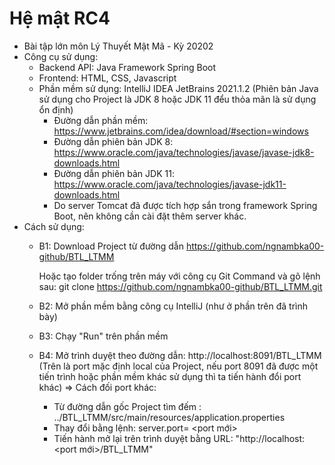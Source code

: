 # Hệ mật RC4

- Bài tập lớn môn Lý Thuyết Mật Mã - Kỳ 20202
- Công cụ sử dụng: 
	+ Backend API: Java Framework Spring Boot
	+ Frontend: HTML, CSS, Javascript
	+ Phần mềm sử dụng: IntelliJ IDEA JetBrains 2021.1.2 (Phiên bản Java sử dụng cho Project là JDK 8 hoặc JDK 11 đểu thỏa mãn là sử dụng ổn định)
		+ Đường dẫn phần mềm: https://www.jetbrains.com/idea/download/#section=windows
		+ Đường dẫn phiên bản JDK 8: https://www.oracle.com/java/technologies/javase/javase-jdk8-downloads.html
		+ Đường dẫn phiên bản JDK 11: https://www.oracle.com/java/technologies/javase-jdk11-downloads.html
		+ Do server Tomcat đã được tích hợp sắn trong framework Spring Boot, nên không cần cài đặt thêm server khác.
- Cách sử dụng: 
	+ B1: Download Project từ đường dẫn https://github.com/ngnambka00-github/BTL_LTMM 
		
		Hoặc tạo folder trống trên máy với công cụ Git Command và gõ lệnh sau: git clone https://github.com/ngnambka00-github/BTL_LTMM.git
	+ B2: Mở phần mềm bằng công cụ IntelliJ (như ở phần trên đã trình bày)
	+ B3: Chạy "Run" trên phần mềm
	+ B4: Mở trình duyệt theo đường dẫn: http://localhost:8091/BTL_LTMM 
		(Trên là port mặc định local của Project, nếu port 8091 đã được một tiến trình hoặc phần mềm khác sử dụng thì ta tiến hành đổi port khác)
	=> Cách đối port khác: 
		+ Từ đường dẫn gốc Project tìm đếm : ../BTL_LTMM/src/main/resources/application.properties
		+ Thay đổi bằng lệnh: server.port= <port mới>
		+ Tiến hành mở lại trên trình duyệt bằng URL: "http://localhost:<port mới>/BTL_LTMM"


